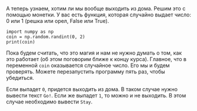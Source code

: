 А теперь узнаем, хотим ли мы вообще выходить из дома. Решим это с помощью монетки. У вас есть функция, которая случайно выдает число: 0 или 1 (решка или орел, False или True).

```
import numpy as np
coin = np.random.randint(0, 2)
print(coin)
```

Пока будем считать, что это магия и нам не нужно думать о том, как это работает (об этом поговорим ближе к концу курса). Главное, что в переменной `coin` оказывается случайное число. Его мы и будем проверять. Можете перезапустить программу  пять раз, чтобы убедиться.

Если выпадет `0`, придется выходить из дома. В таком случае нужно вывести текст `Go!`. Если же выпадет `1`, то можно и не выходить. В этом случае необходимо вывести `Stay`.